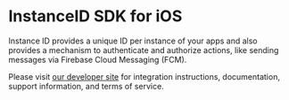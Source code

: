 # InstanceID SDK for iOS

Instance ID provides a unique ID per instance of your apps and also provides a
mechanism to authenticate and authorize actions, like sending messages via
Firebase Cloud Messaging (FCM).


Please visit [our developer
site](https://developers.google.com/instance-id/) for integration instructions,
documentation, support information, and terms of service.
